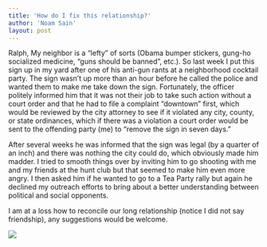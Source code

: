 ```yaml
---
title: 'How do I fix this relationship?'
author: 'Noam Sain'
layout: post
---
```


Ralph, My neighbor is a “lefty” of sorts (Obama bumper stickers, gung-ho socialized medicine, “guns should be banned”, etc.). So last week I put this sign up in my yard after one of his anti-gun rants at a neighborhood cocktail party. The sign wasn’t up more than an hour before he called the police and wanted them to make me take down the sign. Fortunately, the officer politely informed him that it was not their job to take such action without a court order and that he had to file a complaint “downtown” first, which would be reviewed by the city attorney to see if it violated any city, county, or state ordinances, which if there was a violation a court order would be sent to the offending party (me) to “remove the sign in seven days.”  
  
After several weeks he was informed that the sign was legal (by a quarter of an inch) and there was nothing the city could do, which obviously made him madder. I tried to smooth things over by inviting him to go shooting with me and my friends at the hunt club but that seemed to make him even more angry. I then asked him if he wanted to go to a Tea Party rally but again he declined my outreach efforts to bring about a better understanding between political and social opponents.

I am at a loss how to reconcile our long relationship (notice I did not say friendship), any suggestions would be welcome.

[![](https://3.bp.blogspot.com/_8aN4krk1nsk/TU1o2iPNjOI/AAAAAAAAAiU/AqOWdR5kprg/s1600/Sign%2Bfor%2BRalph.jpg)](https://3.bp.blogspot.com/_8aN4krk1nsk/TU1o2iPNjOI/AAAAAAAAAiU/AqOWdR5kprg/s1600/Sign%2Bfor%2BRalph.jpg)